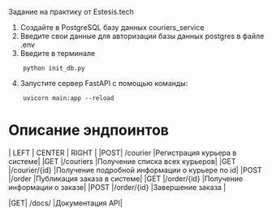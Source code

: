 Задание на практику от Estesis.tech

1. Создайте в PostgreSQL базу данных couriers_service
2. Введите свои данные для авторизации базы данных postgres в файле .env
3. Введите в терминале
```
    python init_db.py
```
4. Запустите сервер FastAPI с помощью команды:
```
    uvicorn main:app --reload
```


<h1>Описание эндпоинтов</h1>
| LEFT | CENTER | RIGHT |
|POST| /courier |Регистрация курьера в системе|
|GET |/couriers |Получение списка всех курьеров|
|GET |/courier/{id} |Получение подробной информации о курьере по id|
|POST |/order |Публикация заказа в системе|
|GET |/order/{id} |Получение информации о заказе|
|POST |/order/{id} |Завершение заказа |

|GET| /docs/ |Документация API|
